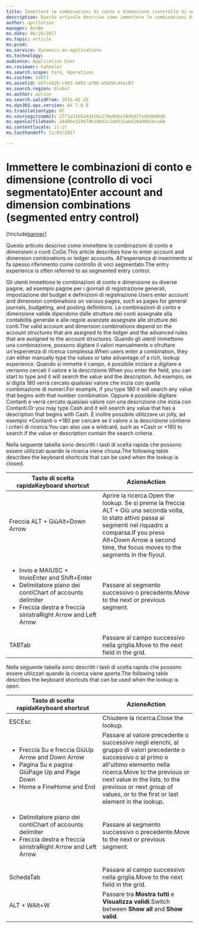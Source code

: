 ```yaml
---
title: Immettere le combinazioni di conto e dimensione (controllo di voci segmentato)
description: Questo articolo descrive come immettere le combinazioni di conto e dimensioni o conti CoGe. All'esperienza di inserimento si fa spesso riferimento come controllo di voci segmentato.
author: aprilolson
manager: AnnBe
ms.date: 06/20/2017
ms.topic: article
ms.prod: 
ms.service: dynamics-ax-applications
ms.technology: 
audience: Application User
ms.reviewer: twheeloc
ms.search.scope: Core, Operations
ms.custom: 14071
ms.assetid: e6fce826-c403-4d91-a78b-e9a58c44ac03
ms.search.region: Global
ms.author: aolson
ms.search.validFrom: 2016-02-28
ms.dyn365.ops.version: AX 7.0.0
ms.translationtype: HT
ms.sourcegitcommit: 2771a31b5a4d418a27de0ebe1945d1fed2d8d6d6
ms.openlocfilehash: a4d8be319d74610bb2c1d4532a6d204d092bce84
ms.contentlocale: it-it
ms.lasthandoff: 11/03/2017

---
```


# <a name="enter-account-and-dimension-combinations-segmented-entry-control"></a><span data-ttu-id="de1fb-104">Immettere le combinazioni di conto e dimensione (controllo di voci segmentato)</span><span class="sxs-lookup"><span data-stu-id="de1fb-104">Enter account and dimension combinations (segmented entry control)</span></span>

[!include[banner](../includes/banner.md)]


<span data-ttu-id="de1fb-105">Questo articolo descrive come immettere le combinazioni di conto e dimensioni o conti CoGe.</span><span class="sxs-lookup"><span data-stu-id="de1fb-105">This article describes how to enter account and dimension combinations or ledger accounts.</span></span> <span data-ttu-id="de1fb-106">All'esperienza di inserimento si fa spesso riferimento come controllo di voci segmentato.</span><span class="sxs-lookup"><span data-stu-id="de1fb-106">The entry experience is often referred to as segmented entry control.</span></span>

<span data-ttu-id="de1fb-107">Gli utenti immettono le combinazioni di conto e dimensione su diverse pagine, ad esempio pagine per i giornali di registrazione generali, impostazione del budget e definizioni di registrazione.</span><span class="sxs-lookup"><span data-stu-id="de1fb-107">Users enter account and dimension combinations on various pages, such as pages for general journals, budgeting, and posting definitions.</span></span> <span data-ttu-id="de1fb-108">Le combinazioni di conto e dimensione valide dipendono dalle strutture dei conti assegnate alla contabilità generale e alle regole avanzate assegnate alle strutture dei conti.</span><span class="sxs-lookup"><span data-stu-id="de1fb-108">The valid account and dimension combinations depend on the account structures that are assigned to the ledger and the advanced rules that are assigned to the account structures.</span></span> <span data-ttu-id="de1fb-109">Quando gli utenti immettono una combinazione, possono digitare il valori manualmente o sfruttare un'esperienza di ricerca complessa.</span><span class="sxs-lookup"><span data-stu-id="de1fb-109">When users enter a combination, they can either manually type the values or take advantage of a rich, lookup experience.</span></span> <span data-ttu-id="de1fb-110">Quando si immette il campo, è possibile iniziare a digitare e verranno cercati il valore e la descrizione.</span><span class="sxs-lookup"><span data-stu-id="de1fb-110">When you enter the field, you can start to type and it will search the value and the description.</span></span> <span data-ttu-id="de1fb-111">Ad esempio, se si digita 180 verrà cercato qualsiasi valore che inizia con quella combinazione di numeri.</span><span class="sxs-lookup"><span data-stu-id="de1fb-111">For example, if you type 180 it will search any value that begins with that number combination.</span></span> <span data-ttu-id="de1fb-112">Oppure è possibile digitare Contanti e verrà cercato qualsiasi valore con una descrizione che inizia con Contanti.</span><span class="sxs-lookup"><span data-stu-id="de1fb-112">Or you may type Cash and it will search any value that has a description that begins with Cash.</span></span> <span data-ttu-id="de1fb-113">È inoltre possibile utilizzare un jolly, ad esempio  \*Contanti o \*180  per cercare se il valore o la descrizione contiene i criteri di ricerca.</span><span class="sxs-lookup"><span data-stu-id="de1fb-113">You can also use a wildcard, such as \*Cash or \*180 to search if the value or description contain the search criteria.</span></span> 

<span data-ttu-id="de1fb-114">Nella seguente tabella sono descritti i tasti di scelta rapida che possono essere utilizzati quando la ricerca viene chiusa.</span><span class="sxs-lookup"><span data-stu-id="de1fb-114">The following table describes the keyboard shortcuts that can be used when the lookup is closed.</span></span>

<table>
<colgroup>
<col width="50%" />
<col width="50%" />
</colgroup>
<thead>
<tr class="header">
<th><span data-ttu-id="de1fb-115">Tasto di scelta rapida</span><span class="sxs-lookup"><span data-stu-id="de1fb-115">Keyboard shortcut</span></span></th>
<th><span data-ttu-id="de1fb-116">Azione</span><span class="sxs-lookup"><span data-stu-id="de1fb-116">Action</span></span></th>
</tr>
</thead>
<tbody>
<tr class="odd">
<td><span data-ttu-id="de1fb-117">Freccia ALT + Giù</span><span class="sxs-lookup"><span data-stu-id="de1fb-117">Alt+Down Arrow</span></span></td>
<td><span data-ttu-id="de1fb-118">Aprire la ricerca.</span><span class="sxs-lookup"><span data-stu-id="de1fb-118">Open the lookup.</span></span> <span data-ttu-id="de1fb-119">Se si preme la freccia ALT + Giù una seconda volta, lo stato attivo passa ai segmenti nel riquadro a comparsa.</span><span class="sxs-lookup"><span data-stu-id="de1fb-119">If you press Alt+Down Arrow a second time, the focus moves to the segments in the flyout.</span></span></td>
</tr>
<tr class="even">
<td><ul>
<li><span data-ttu-id="de1fb-120">Invio e MAIUSC + Invio</span><span class="sxs-lookup"><span data-stu-id="de1fb-120">Enter and Shift+Enter</span></span></li>
<li><span data-ttu-id="de1fb-121">Delimitatore piano dei conti</span><span class="sxs-lookup"><span data-stu-id="de1fb-121">Chart of accounts delimiter</span></span></li>
<li><span data-ttu-id="de1fb-122">Freccia destra e freccia sinistra</span><span class="sxs-lookup"><span data-stu-id="de1fb-122">Right Arrow and Left Arrow</span></span></li>
</ul></td>
<td><span data-ttu-id="de1fb-123">Passare al segmento successivo o precedente.</span><span class="sxs-lookup"><span data-stu-id="de1fb-123">Move to the next or previous segment.</span></span></td>
</tr>
<tr class="odd">
<td><span data-ttu-id="de1fb-124">TAB</span><span class="sxs-lookup"><span data-stu-id="de1fb-124">Tab</span></span></td>
<td><span data-ttu-id="de1fb-125">Passare al campo successivo nella griglia.</span><span class="sxs-lookup"><span data-stu-id="de1fb-125">Move to the next field in the grid.</span></span></td>
</tr>
</tbody>
</table>

<span data-ttu-id="de1fb-126">Nella seguente tabella sono descritti i tasti di scelta rapida che possono essere utilizzati quando la ricerca viene aperta.</span><span class="sxs-lookup"><span data-stu-id="de1fb-126">The following table describes the keyboard shortcuts that can be used when the lookup is open.</span></span>

<table>
<colgroup>
<col width="50%" />
<col width="50%" />
</colgroup>
<thead>
<tr class="header">
<th><span data-ttu-id="de1fb-127">Tasto di scelta rapida</span><span class="sxs-lookup"><span data-stu-id="de1fb-127">Keyboard shortcut</span></span></th>
<th><span data-ttu-id="de1fb-128">Azione</span><span class="sxs-lookup"><span data-stu-id="de1fb-128">Action</span></span></th>
</tr>
</thead>
<tbody>
<tr class="odd">
<td><span data-ttu-id="de1fb-129">ESC</span><span class="sxs-lookup"><span data-stu-id="de1fb-129">Esc</span></span></td>
<td><span data-ttu-id="de1fb-130">Chiudere la ricerca.</span><span class="sxs-lookup"><span data-stu-id="de1fb-130">Close the lookup.</span></span></td>
</tr>
<tr class="even">
<td><ul>
<li><span data-ttu-id="de1fb-131">Freccia Su e freccia Giù</span><span class="sxs-lookup"><span data-stu-id="de1fb-131">Up Arrow and Down Arrow</span></span></li>
<li><span data-ttu-id="de1fb-132">Pagina Su e pagina Giù</span><span class="sxs-lookup"><span data-stu-id="de1fb-132">Page Up and Page Down</span></span></li>
<li><span data-ttu-id="de1fb-133">Home e Fine</span><span class="sxs-lookup"><span data-stu-id="de1fb-133">Home and End</span></span></li>
</ul></td>
<td><span data-ttu-id="de1fb-134">Passare al valore precedente o successivo negli elenchi, al gruppo di valori precedente o successivo o al primo o all'ultimo elemento nella ricerca.</span><span class="sxs-lookup"><span data-stu-id="de1fb-134">Move to the previous or next value in the lists, to the previous or next group of values, or to the first or last element in the lookup.</span></span></td>
</tr>
<tr class="odd">
<td><ul>
<li><span data-ttu-id="de1fb-135">Delimitatore piano dei conti</span><span class="sxs-lookup"><span data-stu-id="de1fb-135">Chart of accounts delimiter</span></span></li>
<li><span data-ttu-id="de1fb-136">Freccia destra e freccia sinistra</span><span class="sxs-lookup"><span data-stu-id="de1fb-136">Right Arrow and Left Arrow</span></span></li>
</ul></td>
<td><span data-ttu-id="de1fb-137">Passare al segmento successivo o precedente.</span><span class="sxs-lookup"><span data-stu-id="de1fb-137">Move to the next or previous segment.</span></span></td>
</tr>
<tr class="even">
<td><span data-ttu-id="de1fb-138">Scheda</span><span class="sxs-lookup"><span data-stu-id="de1fb-138">Tab</span></span></td>
<td><span data-ttu-id="de1fb-139">Passare al campo successivo nella griglia.</span><span class="sxs-lookup"><span data-stu-id="de1fb-139">Move to the next field in the grid.</span></span></td>
</tr>
<tr class="odd">
<td><span data-ttu-id="de1fb-140">ALT + W</span><span class="sxs-lookup"><span data-stu-id="de1fb-140">Alt+W</span></span></td>
<td><span data-ttu-id="de1fb-141">Passare tra <strong>Mostra tutti</strong> e <strong>Visualizza validi</strong>.</span><span class="sxs-lookup"><span data-stu-id="de1fb-141">Switch between <strong>Show all</strong> and <strong>Show valid</strong>.</span></span></td>
</tr>
</tbody>
</table>

 




